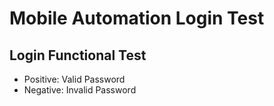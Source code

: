 # Mobile Automation Login Test

## Login Functional Test

- Positive: Valid Password
- Negative: Invalid Password
